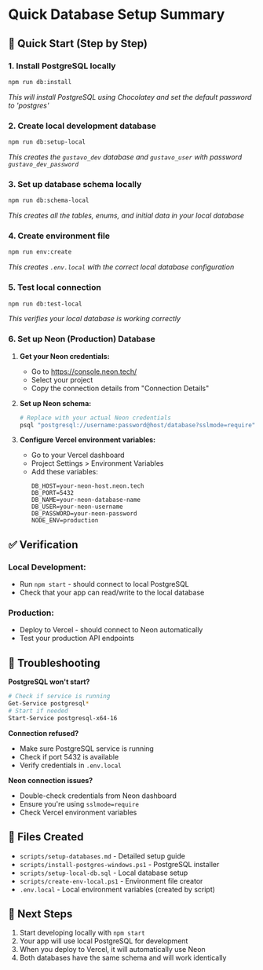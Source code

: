 # Quick Database Setup Summary

## 🚀 Quick Start (Step by Step)

### 1. Install PostgreSQL locally

```bash
npm run db:install
```

_This will install PostgreSQL using Chocolatey and set the default password to
'postgres'_

### 2. Create local development database

```bash
npm run db:setup-local
```

_This creates the `gustavo_dev` database and `gustavo_user` with password
`gustavo_dev_password`_

### 3. Set up database schema locally

```bash
npm run db:schema-local
```

_This creates all the tables, enums, and initial data in your local database_

### 4. Create environment file

```bash
npm run env:create
```

_This creates `.env.local` with the correct local database configuration_

### 5. Test local connection

```bash
npm run db:test-local
```

_This verifies your local database is working correctly_

### 6. Set up Neon (Production) Database

1. **Get your Neon credentials:**

    - Go to https://console.neon.tech/
    - Select your project
    - Copy the connection details from "Connection Details"

2. **Set up Neon schema:**

    ```bash
    # Replace with your actual Neon credentials
    psql "postgresql://username:password@host/database?sslmode=require" -f database/schema.sql
    ```

3. **Configure Vercel environment variables:**
    - Go to your Vercel dashboard
    - Project Settings > Environment Variables
    - Add these variables:
        ```
        DB_HOST=your-neon-host.neon.tech
        DB_PORT=5432
        DB_NAME=your-neon-database-name
        DB_USER=your-neon-username
        DB_PASSWORD=your-neon-password
        NODE_ENV=production
        ```

## ✅ Verification

### Local Development:

-   Run `npm start` - should connect to local PostgreSQL
-   Check that your app can read/write to the local database

### Production:

-   Deploy to Vercel - should connect to Neon automatically
-   Test your production API endpoints

## 🔧 Troubleshooting

**PostgreSQL won't start?**

```bash
# Check if service is running
Get-Service postgresql*
# Start if needed
Start-Service postgresql-x64-16
```

**Connection refused?**

-   Make sure PostgreSQL service is running
-   Check if port 5432 is available
-   Verify credentials in `.env.local`

**Neon connection issues?**

-   Double-check credentials from Neon dashboard
-   Ensure you're using `sslmode=require`
-   Check Vercel environment variables

## 📁 Files Created

-   `scripts/setup-databases.md` - Detailed setup guide
-   `scripts/install-postgres-windows.ps1` - PostgreSQL installer
-   `scripts/setup-local-db.sql` - Local database setup
-   `scripts/create-env-local.ps1` - Environment file creator
-   `.env.local` - Local environment variables (created by script)

## 🎯 Next Steps

1. Start developing locally with `npm start`
2. Your app will use local PostgreSQL for development
3. When you deploy to Vercel, it will automatically use Neon
4. Both databases have the same schema and will work identically
